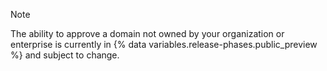 > [!NOTE]
> The ability to approve a domain not owned by your organization or enterprise is currently in {% data variables.release-phases.public_preview %} and subject to change.
